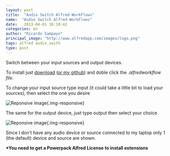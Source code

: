 ```yaml
---
layout: post
title:  "Audio Switch Alfred-WorkFlows"
name:  "Audio Switch Alfred-WorkFlows"
date:   2013-04-01 16:10:42
categories: en
author: "Ricardo Sampayo"
principal_image: "http://www.alfredapp.com/images/logo.png"
tags: alfred audio_swith
type: post
---
```


Switch between your input sources and output devices.

To install just [download][4] ([or my github][3]) and doble click the *.alfredworkflow file.*

To change your input source type input (it could take a little bit to load your sources), then select the one you desire

![Reponsive image][1]{.img-responsive}

The same for the output device, just type output then select your choice

![Reponsive image][2]{.img-responsive}

Since I don’t have any audio device or source connected to my laptop only 1 (the default) device and source are shown.

**\*You need to get a Powerpack Alfred License to install extensions**


[1]:http://f.cl.ly/items/3O2d3j1X041t3P1x1M3N/Captura%20de%20pantalla%202013-04-03%20a%20la(s)%2010.44.29.png "Input" 
[2]:http://f.cl.ly/items/0u25281D0U3p2H284719/Captura%20de%20pantalla%202013-04-03%20a%20la(s)%2010.44.36.png "Output" 
[3]:https://github.com/sampayo/Alfred-WorkFlows/tree/master/Audio%20Switch
[4]:https://dl.dropbox.com/u/7231699/Audio%20Switch.alfredworkflow